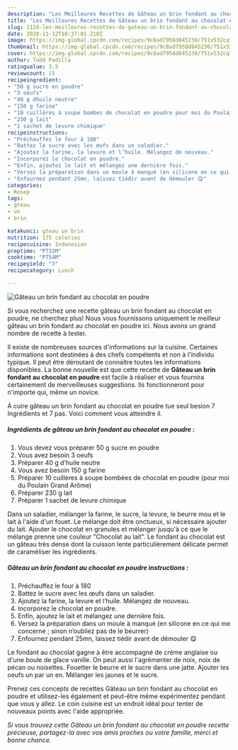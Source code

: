 ```yaml
---
description: "Les Meilleures Recettes de Gâteau un brin fondant au chocolat en poudre"
title: "Les Meilleures Recettes de Gâteau un brin fondant au chocolat en poudre"
slug: 1119-les-meilleures-recettes-de-gateau-un-brin-fondant-au-chocolat-en-poudre
date: 2020-11-12T10:37:01.210Z
image: https://img-global.cpcdn.com/recipes/9c8ad7958d845230/751x532cq70/gateau-un-brin-fondant-au-chocolat-en-poudre-photo-principale-de-la-recette.jpg
thumbnail: https://img-global.cpcdn.com/recipes/9c8ad7958d845230/751x532cq70/gateau-un-brin-fondant-au-chocolat-en-poudre-photo-principale-de-la-recette.jpg
cover: https://img-global.cpcdn.com/recipes/9c8ad7958d845230/751x532cq70/gateau-un-brin-fondant-au-chocolat-en-poudre-photo-principale-de-la-recette.jpg
author: Todd Padilla
ratingvalue: 3.5
reviewcount: 15
recipeingredient:
- "50 g sucre en poudre"
- "3 oeufs"
- "40 g dhuile neutre"
- "150 g farine"
- "10 cuillères à soupe bombes de chocolat en poudre pour moi du Poulain Grand Arme"
- "230 g lait"
- "1 sachet de levure chimique"
recipeinstructions:
- "Préchauffez le four à 180"
- "Battez le sucre avec les œufs dans un saladier."
- "Ajoutez la farine, la levure et l’huile. Mélangez de nouveau."
- "Incorporez le chocolat en poudre."
- "Enfin, ajoutez le lait et mélangez une dernière fois."
- "Versez la préparation dans un moule à manqué (en silicone en ce qui me concerne ; sinon n’oubliez pas de le beurrer)"
- "Enfournez pendant 25mn, laissez tiédir avant de démouler 😋"
categories:
- Resep
tags:
- gteau
- un
- brin

katakunci: gteau un brin 
nutrition: 175 calories
recipecuisine: Indonesian
preptime: "PT32M"
cooktime: "PT54M"
recipeyield: "3"
recipecategory: Lunch

---
```



![Gâteau un brin fondant au chocolat en poudre](https://img-global.cpcdn.com/recipes/9c8ad7958d845230/751x532cq70/gateau-un-brin-fondant-au-chocolat-en-poudre-photo-principale-de-la-recette.jpg)

Si vous recherchez une recette gâteau un brin fondant au chocolat en poudre, ne cherchez plus! Nous vous fournissons uniquement le meilleur gâteau un brin fondant au chocolat en poudre ici. Nous avons un grand nombre de recette à tester.

Il existe de nombreuses sources d'informations sur la cuisine. Certaines informations sont destinées à des chefs compétents et non à l'individu typique. Il peut être déroutant de connaître toutes les informations disponibles. La bonne nouvelle est que cette recette de <strong> Gâteau un brin fondant au chocolat en poudre </strong> est facile à réaliser et vous fournira certainement de merveilleuses suggestions. Ils fonctionneront pour n'importe qui, même un novice.

<!--inarticleads1-->

À cuire gâteau un brin fondant au chocolat en poudre tue seul besion 7 Ingrédients et 7 pas. Voici comment vous atteindre il.

##### Ingrédients de gâteau un brin fondant au chocolat en poudre :

1. Vous devez vous préparer 50 g sucre en poudre
1. Vous avez besoin 3 oeufs
1. Préparer 40 g d’huile neutre
1. Vous avez besoin 150 g farine
1. Préparer 10 cuillères à soupe bombées de chocolat en poudre (pour moi du Poulain Grand Arôme)
1. Préparer 230 g lait
1. Préparer 1 sachet de levure chimique


Dans un saladier, mélanger la farine, le sucre, la levure, le beurre mou et le lait à l&#39;aide d&#39;un fouet. Le mélange doit être onctueux, si nécessaire ajouter du lait. Ajouter le chocolat en granules et mélanger jusqu&#39;à ce que le mélange prenne une couleur &#34;Chocolat au lait&#34;. Le fondant au chocolat est un gâteau très dense dont la cuisson lente particulièrement délicate permet de caraméliser les ingrédients. 

<!--inarticleads2-->

##### Gâteau un brin fondant au chocolat en poudre instructions :

1. Préchauffez le four à 180
1. Battez le sucre avec les œufs dans un saladier.
1. Ajoutez la farine, la levure et l’huile. Mélangez de nouveau.
1. Incorporez le chocolat en poudre.
1. Enfin, ajoutez le lait et mélangez une dernière fois.
1. Versez la préparation dans un moule à manqué (en silicone en ce qui me concerne ; sinon n’oubliez pas de le beurrer)
1. Enfournez pendant 25mn, laissez tiédir avant de démouler 😋


Le fondant au chocolat gagne à être accompagné de crème anglaise ou d&#39;une boule de glace vanille. On peut aussi l&#39;agrémenter de noix, noix de pécan ou noisettes. Fouetter le beurre et le sucre dans une jatte. Ajouter les oeufs un par un en. Mélanger les jaunes et le sucre. 

<!--inarticleads1-->

<p>
Prenez ces concepts de recettes Gâteau un brin fondant au chocolat en poudre et utilisez-les également et peut-être même expérimentez pendant que vous y allez. Le coin cuisine est un endroit idéal pour tenter de nouveaux points avec l'aide appropriée.
</p>

<p>
<i>Si vous trouvez cette Gâteau un brin fondant au chocolat en poudre recette précieuse, partagez-la avec vos amis proches ou votre famille, merci et bonne chance.</i>
</p>
